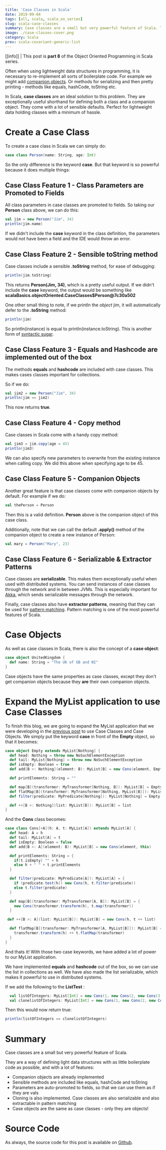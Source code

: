 ```yaml
---
title: 'Case Classes in Scala'
date: 2019-09-04
tags: [all, scala, scala_oo_series]
slug: scala-case-classes
summary: Case classes are a small but very powerful feature of Scala. They are a way of defining light data structures with as little boilerplate code as possible, and with a lot of features.
image: ./case-classes-cover.png
category: Scala
prev: scala-covariant-generic-list
---
```


[[info]]
| This post is **part 8** of the Object Oriented Programming in Scala series.

Often when using lightweight data structures in programming, it is necessary to re-implement all sorts of boilerplate code.
For example we might add [companion objects](https://docs.scala-lang.org/tour/singleton-objects.html). Or methods for serializing and then pretty printing - methods like equals, hashCode, toString etc.

In Scala, **case classes** are an ideal solution to this problem. They are exceptionally useful shorthand for defining both a class and a companion object.
They come with a lot of sensible defaults. Perfect for lightweight data holding classes with a minimum of hassle.

# Create a Case Class

To create a case class in Scala we can simply do:

```scala
case class Person(name: String, age: Int)
```

So the only difference is the keyword **case**. But that keyword is so powerful because it does multiple things:

## Case Class Feature 1 - Class Parameters are Promoted to Fields

All class parameters in case classes are promoted to fields. So taking our **Person** class above, we can do this:

```scala
val jim = new Person("Jim", 34)
println(jim.name)
```

If we didn't include the **case** keyword in the class definition, the parameters would not have been a field and the IDE would throw an error.

## Case Class Feature 2 - Sensible toString method

Case classes include a sensible **.toString** method, for ease of debugging:

```scala
println(jim.toString)
```

This returns **Person(Jim, 34)**, which is a pretty useful output.
If we didn't include the **case** keyword, the output would be something like **scalaBasics.objectOriented.CaseClasses\$Person@7c30a502**

One other small thing to note, if we println the _object_ jim, it will automatically defer to the **.toString** method:

```scala
println(jim)
```

So println(instance) is equal to println(instance.toString). This is another form of [syntactic sugar](https://en.wikipedia.org/wiki/Syntactic_sugar).

## Case Class Feature 3 - Equals and Hashcode are implemented out of the box

The methods **equals** and **hashcode** are included with case classes. This makes cases classes important for collections.

So if we do:

```scala
val jim2 = new Person("Jim", 34)
println(jim == jim2)
```

This now returns **true**.

## Case Class Feature 4 - Copy method

Case classes in Scala come with a handy copy method:

```scala
val jim3 = jim.copy(age = 45)
println(jim3)
```

We can also specify new parameters to overwrite from the existing instance when calling copy. We did this above when specifying age to be 45.

## Case Class Feature 5 - Companion Objects

Another great feature is that case classes come with companion objects by default. For example if we do:

```scala
val thePerson = Person
```

Then this is a valid definition. **Person** above is the companion object of this case class.

Additionally, note that we can call the default **.apply()** method of the companion object to create a new instance of Person:

```scala
val mary = Person("Mary", 23)
```

## Case Class Feature 6 - Serializable & Extractor Patterns

Case classes are **serializable**. This makes them exceptionally useful when used with distributed systems. You can send instances of case classes through the network and in between JVMs. This is especially important for [Akka](https://akka.io/), which sends serializable messages through the network.

Finally, case classes also have **extractor patterns**, meaning that they can be used for [pattern matching](https://docs.scala-lang.org/tour/pattern-matching.html). Pattern matching is one of the most powerful features of Scala.

# Case Objects

As well as case classes in Scala, there is also the concept of a **case object**:

```scala
case object UnitedKingdom {
  def name: String = "The UK of GB and NI"
}
```

Case objects have the same properties as case classes, except they don't get companion objects because they **are** their own companion objects.

# Expand the MyList application to use Case Classes

To finish this blog, we are going to expand the MyList application that we were developing in the [previous post](./scala-covariant-generic-list) to use Case Classes and Case Objects. We simply put the keyword **case** in front of the **Empty** object, so that it becomes:

```scala
case object Empty extends MyList[Nothing] {
  def head: Nothing = throw new NoSuchElementException
  def tail: MyList[Nothing] = throw new NoSuchElementException
  def isEmpty: Boolean = true
  def add[B >: Nothing](element: B): MyList[B] = new Cons(element, Empty)

  def printElements: String = ""

  def map[B](transformer: MyTransformer[Nothing, B]): MyList[B] = Empty
  def flatMap[B](transformer: MyTransformer[Nothing, MyList[B]]): MyList[B] = Empty
  def filter(predicate: MyPredicate[Nothing]): MyList[Nothing] = Empty

  def ++[B >: Nothing](list: MyList[B]): MyList[B] = list
}
```

And the **Cons** class becomes:

```scala
case class Cons[+A](h: A, t: MyList[A]) extends MyList[A] {
  def head: A = h
  def tail: MyList[A] = t
  def isEmpty: Boolean = false
  def add[B >: A](element: B): MyList[B] = new Cons(element, this)

  def printElements: String = {
    if(t.isEmpty) "" + h
    else h + " " + t.printElements
  }

  def filter(predicate: MyPredicate[A]): MyList[A] = {
    if (predicate.test(h)) new Cons(h, t.filter(predicate))
    else t.filter(predicate)
  }

  def map[B](transformer: MyTransformer[A, B]): MyList[B] = {
    new Cons(transformer.transform(h), t.map(transformer))
  }

 def ++[B >: A](list: MyList[B]): MyList[B] = new Cons(h, t ++ list)

  def flatMap[B](transformer: MyTransformer[A, MyList[B]]): MyList[B] = {
    transformer.transform(h) ++ t.flatMap(transformer)
  }
}
```

And thats it! With those two case keywords, we have added a lot of power to our MyList application.

We have implemented **equals** and **hashcode** out of the box, so we can use the list in collections as well. We have also made the list serializable, which makes it powerful to use in distributed systems.

If we add the following to the **ListTest** :

```scala
  val listOfIntegers: MyList[Int] = new Cons(1, new Cons(2, new Cons(3, Empty)))
  val clonelistOfIntegers: MyList[Int] = new Cons(1, new Cons(2, new Cons(3, Empty)))
```

Then this would now return true:

```scala
println(listOfIntegers == clonelistOfIntegers)
```

# Summary

Case classes are a small but very powerful feature of Scala.

They are a way of defining light data structures with as little boilerplate code as possible, and with a lot of features:

- Companion objects are already implemented
- Sensible methods are included like equals, hashCode and toString
- Parameters are auto-promoted to fields, so that we can use them as if they are vals
- Cloning is also implemented. Case classes are also serializable and also extractable in pattern matching
- Case objects are the same as case classes - only they are objects!

# Source Code

As always, the source code for this post is available on [Github](https://github.com/james-willett/ScalaBlog/blob/master/src/scalaBasics/objectOriented/CaseClasses.scala).
